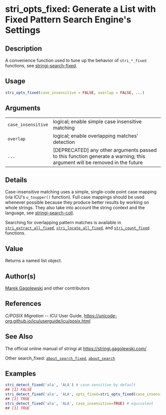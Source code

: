 # stri_opts_fixed: Generate a List with Fixed Pattern Search Engine\'s Settings

## Description

A convenience function used to tune up the behavior of `stri_*_fixed` functions, see [stringi-search-fixed](about_search_fixed.md).

## Usage

``` r
stri_opts_fixed(case_insensitive = FALSE, overlap = FALSE, ...)
```

## Arguments

|                    |                                                                                                                            |
|--------------------|----------------------------------------------------------------------------------------------------------------------------|
| `case_insensitive` | logical; enable simple case insensitive matching                                                                           |
| `overlap`          | logical; enable overlapping matches\' detection                                                                            |
| `...`              | \[DEPRECATED\] any other arguments passed to this function generate a warning; this argument will be removed in the future |

## Details

Case-insensitive matching uses a simple, single-code point case mapping (via ICU\'s `u_toupper()` function). Full case mappings should be used whenever possible because they produce better results by working on whole strings. They also take into account the string context and the language, see [stringi-search-coll](about_search_coll.md).

Searching for overlapping pattern matches is available in [`stri_extract_all_fixed`](stri_extract.md), [`stri_locate_all_fixed`](stri_locate.md), and [`stri_count_fixed`](stri_count.md) functions.

## Value

Returns a named list object.

## Author(s)

[Marek Gagolewski](https://www.gagolewski.com/) and other contributors

## References

*C/POSIX Migration* -- ICU User Guide, <https://unicode-org.github.io/icu/userguide/icu/posix.html>

## See Also

The official online manual of <span class="pkg">stringi</span> at <https://stringi.gagolewski.com/>

Other search_fixed: [`about_search_fixed`](about_search_fixed.md), [`about_search`](about_search.md)

## Examples




```r
stri_detect_fixed('ala', 'ALA') # case-sensitive by default
## [1] FALSE
stri_detect_fixed('ala', 'ALA', opts_fixed=stri_opts_fixed(case_insensitive=TRUE))
## [1] TRUE
stri_detect_fixed('ala', 'ALA', case_insensitive=TRUE) # equivalent
## [1] TRUE
```
